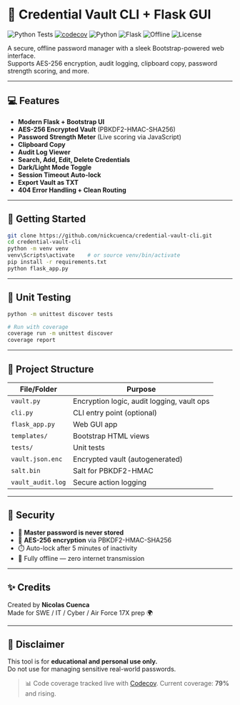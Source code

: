 # 🔐 Credential Vault CLI + Flask GUI
![Python Tests](https://github.com/nickcuenca/credential-vault-cli/actions/workflows/python-tests.yml/badge.svg)
[![codecov](https://codecov.io/gh/nickcuenca/credential-vault-cli/branch/main/graph/badge.svg)](https://codecov.io/gh/nickcuenca/credential-vault-cli)
![Python](https://img.shields.io/badge/python-3.10%2B-blue)
![Flask](https://img.shields.io/badge/Flask-Web_App_Framework-red)
![Offline](https://img.shields.io/badge/Secure-Offline-brightgreen)
![License](https://img.shields.io/github/license/nickcuenca/credential-vault-cli)

A secure, offline password manager with a sleek Bootstrap-powered web interface.  
Supports AES-256 encryption, audit logging, clipboard copy, password strength scoring, and more.

---

## 💻 Features

- **Modern Flask + Bootstrap UI**
- **AES-256 Encrypted Vault** (PBKDF2-HMAC-SHA256)
- **Password Strength Meter** (Live scoring via JavaScript)
- **Clipboard Copy**
- **Audit Log Viewer**
- **Search, Add, Edit, Delete Credentials**
- **Dark/Light Mode Toggle**
- **Session Timeout Auto-lock**
- **Export Vault as TXT**
- **404 Error Handling + Clean Routing**

---

## 🚀 Getting Started

```bash
git clone https://github.com/nickcuenca/credential-vault-cli.git
cd credential-vault-cli
python -m venv venv
venv\Scripts\activate    # or source venv/bin/activate
pip install -r requirements.txt
python flask_app.py
```

---

## 🧪 Unit Testing

```bash
python -m unittest discover tests

# Run with coverage
coverage run -m unittest discover
coverage report
```

---

## 📁 Project Structure

| File/Folder         | Purpose                                      |
|---------------------|----------------------------------------------|
| `vault.py`          | Encryption logic, audit logging, vault ops   |
| `cli.py`            | CLI entry point (optional)                   |
| `flask_app.py`      | Web GUI app                                  |
| `templates/`        | Bootstrap HTML views                         |
| `tests/`            | Unit tests                                   |
| `vault.json.enc`    | Encrypted vault (autogenerated)              |
| `salt.bin`          | Salt for PBKDF2-HMAC                         |
| `vault_audit.log`   | Secure action logging                        |

---

## 🔐 Security

- 🔐 **Master password is never stored**
- 🔑 **AES-256 encryption** via PBKDF2-HMAC-SHA256
- ⏱️ Auto-lock after 5 minutes of inactivity
- 📡 Fully offline — zero internet transmission

---

## ✨ Credits

Created by **Nicolas Cuenca**  
Made for SWE / IT / Cyber / Air Force 17X prep 🌍

---

## 📌 Disclaimer

This tool is for **educational and personal use only.**  
Do not use for managing sensitive real-world passwords.

> 📊 Code coverage tracked live with [Codecov](https://app.codecov.io/gh/nickcuenca/credential-vault-cli). Current coverage: **79%** and rising.
